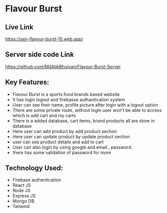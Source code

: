 

# Flavour Burst


## Live Link

https://asn-flavour-burst-10.web.app/


## Server side code Link
https://github.com/MdAtikBhuiyan/Flavour-Burst-Server

## Key Features:

- Flavour Burst is a sports food brands based website
- It has login logout and firebasse authantication system
- User can see their name, profile picture after login with a logout option
- There are some private route, without login user won't be able to access which is add cart and my carts 
- There is a added database, cart items, brand products all are store in database
- Here user can add product by add product section
- Here user can update product by update product section
- user can see product details and add to cart
- User can also login by using google and email , password.
- there has some validation of password for more


## Technology Used:
- Firebase authentication
- React JS
- Node JS
- Express JS
- Mongo DB
- Tailwind
